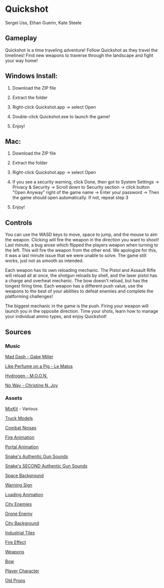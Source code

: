 # Quickshot  
  
Sergei Uss, Ethan Guerin, Kate Steele 

## Gameplay  
  
Quickshot is a time traveling adventure! Follow Quickshot as they travel the timelines! Find new weapons to traverse through the landscape and fight your way home!


## Windows Install:
1. Download the ZIP file

2. Extract the folder

3. Right-click Quickshot.app -> select Open

4. Double-click Quickshot.exe to launch the game!

5. Enjoy!


## Mac:
1. Download the ZIP file

2. Extract the folder

3. Right-click Quickshot.app -> select Open

4. If you see a security warning, click Done, then got to System Settings -> Privacy & Security -> Scroll down to Security section -> click button "Open Anyway" right of the game name -> Enter your password -> Then the game should open automatically. If not, repeat step 3

5. Enjoy!  
  
## Controls  
  
You can use the WASD keys to move, space to jump, and the mouse to aim the weapon. Clicking will fire the weapon in the direction you want to shoot! Last minute, a bug arose which flipped the players weapon when turning to the left. This will fire the weapon from the other end. We apologize for this, it was a last minute issue that we were unable to solve. The game still works, just not as smooth as intended.  
    
Each weapon has its own reloading mechanic. The Pistol and Assault Rifle will reload all at once, the shotgun reloads by shell, and the laser pistol has a charge and overheat mechanic. The bow doesn't reload, but has the longest firing time. Each weapon has a different push value, use the weapons to the best of your abilities to defeat enemies and complete the platforming challenges!  
      
The biggest mechanic in the game is the push. Firing your weapon will launch you in the opposite direction. Time your shots, learn how to manage your individual ammo types, and enjoy Quickshot!

## Sources  
  
  ### Music  
    
[Mad Dash - Gabe Miller](https://www.youtube.com/watch?v=kurJaAt_k7A)  

[Like Perfume on a Pig - Le Matos](https://www.youtube.com/watch?v=ojXO-tNQTFw)  

[Hydrogen - M.O.O.N.](https://www.youtube.com/watch?v=SNE2oCZH_4k)  

[No Way - Christine N. Joy](https://www.youtube.com/watch?v=dEVbY478Qig)  

      
  ### Assets 
    
[MixKit](https://mixkit.co/) - Various  

[Truck Models](https://craftpix.net/freebies/free-truck-constructor-pixel-art/?num=1&count=44&sq=vehicles&pos=6)  

[Combat Noises](https://heltonyan.itch.io/pixelcombat?download#google_vignette)  

[Fire Animation](https://captainskolot.itch.io/9-fire-animation-pixelart-pixel-art-sprite-fire-spells-pack-rpg)  

[Portal Animation](https://pixelnauta.itch.io/pixel-dimensional-portal-32x32)  

[Snake's Authentic Gun Sounds](https://f8studios.itch.io/snakes-authentic-gun-sounds)  

[Snake's SECOND Authentic Gun Sounds](https://f8studios.itch.io/snakes-second-authentic-gun-sounds-pack)  

[Space Background](https://ansimuz.itch.io/space-background)  

[Warning Sign](https://pixyfantasystudios.itch.io/warning-sign?download)  

[Loading Animation](https://wento.itch.io/loading-wheel-pixel-art-pack?download)  

[City Enemies](https://craftpix.net/freebies/free-city-enemies-pixel-art-sprite-sheets/)  

[Drone Enemy](https://craftpix.net/freebies/free-drones-pack-pixel-art/)  

[City Background](https://free-game-assets.itch.io/free-city-backgrounds-pixel-art?download)  

[Industrial Tiles](https://craftpix.net/freebies/free-industrial-zone-tileset-pixel-art/?srsltid=AfmBOorGsYHTKBvUpaoN-T8I6LhCXpNJNXNr2MvsPZAAZY5RYty8G0zh)  

[Fire Effect](https://bdragon1727.itch.io/fire-pixel-bullet-16x16)  

[Weapons](https://ranitaya-studios.itch.io/ranitayas-guns-pack-16-pixelart-guns)  

[Bow](https://nieobie.itch.io/ranged-weapon-pack)  

[Player Character](https://free-game-assets.itch.io/free-tiny-pixel-hero-sprites-with-bow-attacks)  

[Old Props](https://cainos.itch.io/pixel-art-platformer-village-props)  
      

